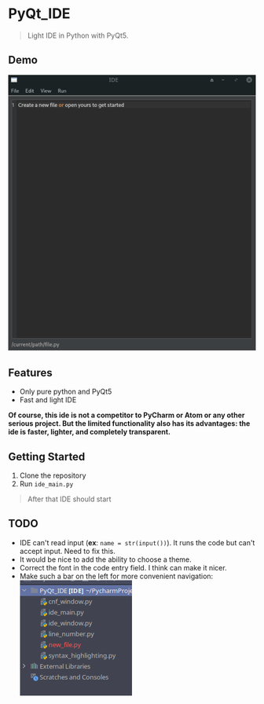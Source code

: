# PyQt_IDE
> Light IDE in Python with PyQt5.

## Demo
![demo](https://github.com/Intercrus/PyQt_IDE/blob/master/demo.gif)

## Features
* Only pure python and PyQt5
* Fast and light IDE

__Of course, this ide is not a competitor to PyCharm or Atom or any other serious project. But the limited functionality also has its advantages: the ide is faster, lighter, and completely transparent.__

## Getting Started
1. Clone the repository
2. Run `ide_main.py`
> After that IDE should start

## TODO
* IDE can't read input (**ex**: `name = str(input())`). It runs the code but can't accept input. Need to fix this.
* It would be nice to add the ability to choose a theme.
* Сorrect the font in the code entry field. I think can make it nicer.
* Make such a bar on the left for more convenient navigation:  
![](https://github.com/Intercrus/PyQt_IDE/blob/master/left_bar_navigation.png)
